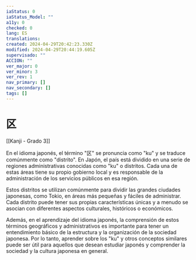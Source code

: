 ```yaml
---
iaStatus: 0
iaStatus_Model: ""
a11y: 0
checked: 0
lang: ES
translations: 
created: 2024-04-29T20:42:23.330Z
modified: 2024-04-29T20:44:19.605Z
supervisado: ""
ACCION: ""
ver_major: 0
ver_minor: 3
ver_rev: 1
nav_primary: []
nav_secondary: []
tags: []
---
```

# 区

[[Kanji - Grado 3]]

En el idioma japonés, el término "区" se pronuncia como "ku" y se traduce comúnmente como "distrito". En Japón, el país está dividido en una serie de regiones administrativas conocidas como "ku" o distritos. Cada una de estas áreas tiene su propio gobierno local y es responsable de la administración de los servicios públicos en esa región.

Estos distritos se utilizan comúnmente para dividir las grandes ciudades japonesas, como Tokio, en áreas más pequeñas y fáciles de administrar. Cada distrito puede tener sus propias características únicas y a menudo se asocian con diferentes aspectos culturales, históricos o económicos.

Además, en el aprendizaje del idioma japonés, la comprensión de estos términos geográficos y administrativos es importante para tener un entendimiento básico de la estructura y la organización de la sociedad japonesa. Por lo tanto, aprender sobre los "ku" y otros conceptos similares puede ser útil para aquellos que desean estudiar japonés y comprender la sociedad y la cultura japonesa en general.
